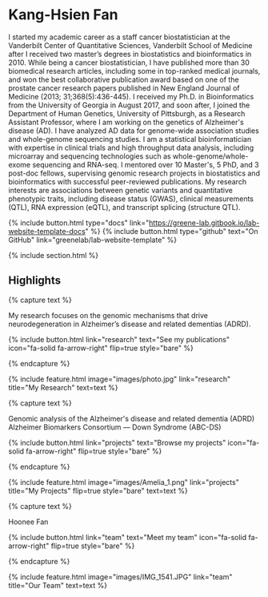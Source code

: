 ---
---

# Kang-Hsien Fan

I started my academic career as a staff cancer biostatistician at the Vanderbilt Center of Quantitative Sciences, Vanderbilt School of Medicine after I received two master’s degrees in biostatistics and bioinformatics in 2010. While being a cancer biostatistician, I have published more than 30 biomedical research articles, including some in top-ranked medical journals, and won the best collaborative publication award based on one of the prostate cancer research papers published in New England Journal of Medicine (2013; 31;368(5):436-445). I received my Ph.D. in Bioinformatics from the University of Georgia in August 2017, and soon after, I joined the Department of Human Genetics, University of Pittsburgh, as a Research Assistant Professor, where I am working on the genetics of Alzheimer's disease (AD). I have analyzed AD data for genome-wide association studies and whole-genome sequencing studies. I am a statistical bioinformatician with expertise in clinical trials and high throughput data analysis, including microarray and sequencing technologies such as whole-genome/whole-exome sequencing and RNA-seq. I mentored over 10 Master's, 5 PhD, and 3 post-doc fellows, supervising genomic research projects in biostatistics and bioinformatics with successful peer-reviewed publications. My research interests are associations between genetic variants and quantitative phenotypic traits, including disease status (GWAS), clinical measurements (QTL), RNA expression (eQTL), and transcript splicing (structure QTL). 


{%
  include button.html
  type="docs"
  link="https://greene-lab.gitbook.io/lab-website-template-docs"
%}
{%
  include button.html
  type="github"
  text="On GitHub"
  link="greenelab/lab-website-template"
%}

{% include section.html %}

## Highlights

{% capture text %}

My research focuses on the genomic mechanisms that drive neurodegeneration in Alzheimer’s disease and related dementias (ADRD). 

{%
  include button.html
  link="research"
  text="See my publications"
  icon="fa-solid fa-arrow-right"
  flip=true
  style="bare"
%}

{% endcapture %}

{%
  include feature.html
  image="images/photo.jpg"
  link="research"
  title="My Research"
  text=text
%}

{% capture text %}

Genomic analysis of the Alzheimer's disease and related dementia (ADRD)
Alzheimer Biomarkers Consortium — Down Syndrome (ABC-DS)

{%
  include button.html
  link="projects"
  text="Browse my projects"
  icon="fa-solid fa-arrow-right"
  flip=true
  style="bare"
%}

{% endcapture %}

{%
  include feature.html
  image="images/Amelia_1.png"
  link="projects"
  title="My Projects"
  flip=true
  style="bare"
  text=text
%}

{% capture text %}

Hoonee Fan

{%
  include button.html
  link="team"
  text="Meet my team"
  icon="fa-solid fa-arrow-right"
  flip=true
  style="bare"
%}

{% endcapture %}

{%
  include feature.html
  image="images/IMG_1541.JPG"
  link="team"
  title="Our Team"
  text=text
%}
